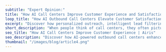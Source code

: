 ```yaml
---
subtitle: "Expert Opinion:"
title: "How AI Call Centers Improve Customer Experience and Satisfaction Through Outbound Calls"
loop_title: "How AI Outbound Call Centers Elevate Customer Satisfaction"
excerpt: "Discover how personalized outreach, intelligent lead filtering, and seamless human handoffs transform outbound calling into a positive customer experience."
short_description: "When people think of call centers, they often picture rows of agents receiving inbound customer calls. However, outbound call centers—where the company initiates contact—are equally important for customer engagement and satisfaction. Modern AI solutions have transformed how these calls are made, turning once-intrusive cold calling into more personalized and timely communication. Below are key ways an AI-driven outbound call center can enhance customer experience and satisfaction."
seo_title: "How AI Call Centers Improve Customer Experience | Airis"
seo_description: "Discover how AI-powered outbound call centers enhance customer experience with personalized outreach, intelligent lead filtering, and automated follow-ups."
thumbnail: "/images/blog/article4.png"
---
```

